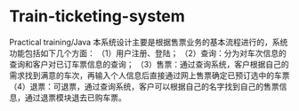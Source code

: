 # Train-ticketing-system
Practical training/Java
本系统设计主要是根据售票业务的基本流程进行的，系统功能包括如下几个方面：
（1）用户注册、登陆；
（2）查询：分为对车次信息的查询和客户对已订车票信息的查询；
（3）售票：通过查询系统，客户根据自己的需求找到满意的车次，再输入个人信息后直接通过网上售票确定已预订选中的车票
（4）退票：可退票，通过查询系统，客户可以根据自己的名字找到自己的售票信息，通过退票模块退去已购车票。

